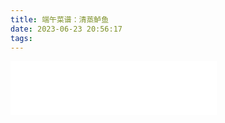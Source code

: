 ```yaml
---
title: 端午菜谱：清蒸鲈鱼
date: 2023-06-23 20:56:17
tags:
---
```


<iframe frameborder="no" border="0" marginwidth="0" marginheight="0" width=330 height=86 src="//music.163.com/outchain/player?type=2&id=1970914757&auto=1&height=66"></iframe>


